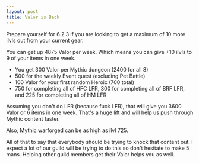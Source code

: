```yaml
---
layout: post
title: Valor is Back
---
```

Prepare yourself for 6.2.3 if you are looking to get a maximum of 10 more ilvls out from your current gear. 

You can get up 4875 Valor per week. Which means you can give +10 ilvls to 9 of your items in one week.

* You get 300 Valor per Mythic dungeon (2400 for all 8)
* 500 for the weekly Event quest (excluding Pet Battle)
* 100 Valor for your first random Heroic (700 total)
* 750 for completing all of HFC LFR, 300 for completing all of BRF LFR, and 225 for completing all of HM LFR

Assuming you don't do LFR (because fuck LFR), that will give you 3600 Valor or 6 items in one week. That's a huge lift and will help us push through Mythic content faster.

Also, Mythic warforged can be as high as ilvl 725.

All of that to say that everybody should be trying to knock that content out. I expect a lot of our guild will be trying to do this so don't hesitate to make 5 mans. Helping other guild members get their Valor helps you as well.


